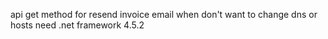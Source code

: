 api get method for resend invoice email when don't want to change dns or hosts
need .net framework 4.5.2
